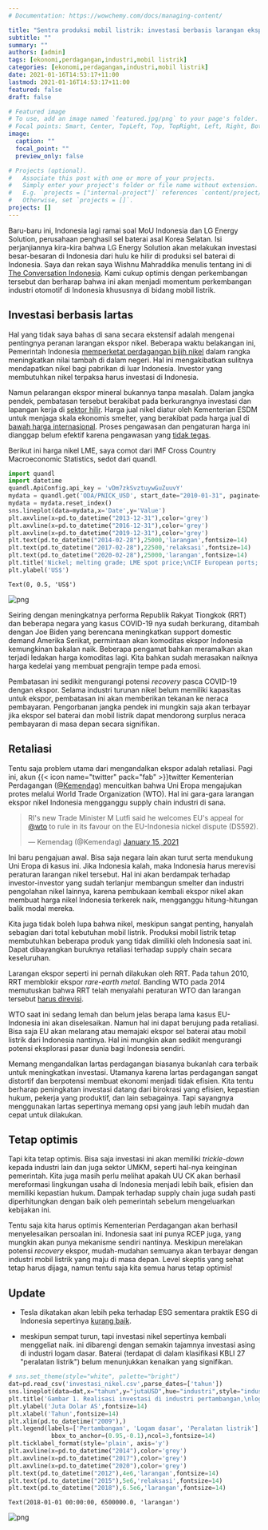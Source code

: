 ```yaml
---
# Documentation: https://wowchemy.com/docs/managing-content/

title: "Sentra produksi mobil listrik: investasi berbasis larangan ekspor?"
subtitle: ""
summary: ""
authors: [admin]
tags: [ekonomi,perdagangan,industri,mobil listrik]
categories: [ekonomi,perdagangan,industri,mobil listrik]
date: 2021-01-16T14:53:17+11:00
lastmod: 2021-01-16T14:53:17+11:00
featured: false
draft: false

# Featured image
# To use, add an image named `featured.jpg/png` to your page's folder.
# Focal points: Smart, Center, TopLeft, Top, TopRight, Left, Right, BottomLeft, Bottom, BottomRight.
image:
  caption: ""
  focal_point: ""
  preview_only: false

# Projects (optional).
#   Associate this post with one or more of your projects.
#   Simply enter your project's folder or file name without extension.
#   E.g. `projects = ["internal-project"]` references `content/project/deep-learning/index.md`.
#   Otherwise, set `projects = []`.
projects: []
---
```


Baru-baru ini, Indonesia lagi ramai soal MoU Indonesia dan LG Energy Solution, perusahaan penghasil sel baterai asal Korea Selatan. Isi perjanjiannya kira-kira bahwa LG Energy Solution akan melakukan investasi besar-besaran di Indonesia dari hulu ke hilir di produksi sel baterai di Indonesia. Saya dan rekan saya Wishnu Mahraddika menulis tentang ini di [The Conversation Indonesia](https://theconversation.com/mengapa-tren-kendaraan-listrik-adalah-momentum-transformasi-industri-otomotif-indonesia-152958). Kami cukup optimis dengan perkembangan tersebut dan berharap bahwa ini akan menjadi momentum perkembangan industri otomotif di Indonesia khususnya di bidang mobil listrik.

## Investasi berbasis lartas

Hal yang tidak saya bahas di sana secara ekstensif adalah mengenai pentingnya peranan larangan ekspor nikel. Beberapa waktu belakangan ini, Pemerintah Indonesia [memperketat perdagangan bijih nikel](https://katadata.co.id/desysetyowati/berita/5e9a4c3ac65b3/bkpm-larangan-ekspor-bijih-nikel-sesuai-uu-minerba#:~:text=Pemerintah%20melarang%20ekspor%20bijih%20nikel,Pengusahaan%20Pertambangan%20Mineral%20dan%20Batubara.) dalam rangka meningkatkan nilai tambah di dalam negeri. Hal ini mengakibatkan sulitnya mendapatkan nikel bagi pabrikan di luar Indonesia. Investor yang membutuhkan nikel terpaksa harus investasi di Indonesia.

Namun pelarangan ekspor mineral bukannya tanpa masalah. Dalam jangka pendek, pembatasan tersebut berakibat pada berkurangnya investasi dan lapangan kerja di [sektor hilir](https://www.iisd.org/sites/default/files/publications/case-study-indonesia-downstream-linkages.pdf). Harga jual nikel diatur oleh Kementerian ESDM untuk menjaga skala ekonomis smelter, yang berakibat pada harga jual di [bawah harga internasional](https://tirto.id/harga-patokan-nikel-ditetapkan-30-di-bawah-harga-internasional-fSwz). Proses pengawasan dan pengaturan harga ini dianggap belum efektif karena pengawasan yang [tidak tegas](https://katadata.co.id/sortatobing/berita/5f7b0de0c8da2/kisruh-penambang-vs-pemilik-smelter-soal-harga-bijih-nikel?utm_source=Direct&utm_medium=Tags%20Pelarangan%20Ekspor%20Nikel&utm_campaign=BIG%20HL%20Slide%201).

Berikut ini harga nikel LME, saya comot dari IMF Cross Country Macroeconomic Statistics, sedot dari quandl.

```python
import quandl
import datetime
quandl.ApiConfig.api_key = 'vDm7zkSvztuywGuZuuvY'
mydata = quandl.get('ODA/PNICK_USD', start_date="2010-01-31", paginate=True)
mydata = mydata.reset_index()
sns.lineplot(data=mydata,x='Date',y='Value')
plt.axvline(x=pd.to_datetime("2013-12-31"),color='grey')
plt.axvline(x=pd.to_datetime("2016-12-31"),color='grey')
plt.axvline(x=pd.to_datetime("2019-12-31"),color='grey')
plt.text(pd.to_datetime("2014-02-28"),25000,'larangan',fontsize=14)
plt.text(pd.to_datetime("2017-02-28"),22500,'relaksasi',fontsize=14)
plt.text(pd.to_datetime("2020-02-28"),25000,'larangan',fontsize=14)
plt.title('Nickel; melting grade; LME spot price;\nCIF European ports; US$ per metric ton\nIMF Cross Country Macroeconomic Statistics via Nasdaq data link')
plt.ylabel('US$')
```




    Text(0, 0.5, 'US$')




    
![png](./index_1_1.png)
    


Seiring dengan meningkatnya performa Republik Rakyat Tiongkok (RRT) dan beberapa negara yang kasus COVID-19 nya sudah berkurang, ditambah dengan Joe Biden yang berencana meningkatkan support domestic demand Amerika Serikat, permintaan akan komoditas ekspor Indonesia kemungkinan bakalan naik. Beberapa pengamat bahkan meramalkan akan terjadi ledakan harga komoditas lagi. Kita bahkan sudah merasakan naiknya harga kedelai yang membuat pengrajin tempe pada emosi. 

Pembatasan ini sedikit mengurangi potensi _recovery_ pasca COVID-19 dengan ekspor. Selama industri turunan nikel belum memiliki kapasitas untuk ekspor, pembatasan ini akan memberikan tekanan ke neraca pembayaran. Pengorbanan jangka pendek ini mungkin saja akan terbayar jika ekspor sel baterai dan mobil listrik dapat mendorong surplus neraca pembayaran di masa depan secara signifikan.

## Retaliasi
Tentu saja problem utama dari mengandalkan ekspor adalah retaliasi. Pagi ini, akun {{< icon name="twitter" pack="fab" >}}twitter Kementerian Perdagangan ([@Kemendag](https://twitter.com/Kemendag)) mencuitkan bahwa Uni Eropa mengajukan protes melalui World Trade Organization (WTO). Hal ini gara-gara larangan ekspor nikel Indonesia mengganggu supply chain industri di sana.

<blockquote class="twitter-tweet"><p lang="en" dir="ltr">RI&#39;s new Trade Minister M Lutfi said he welcomes EU&#39;s appeal for <a href="https://twitter.com/wto?ref_src=twsrc%5Etfw">@wto</a> to rule in its favour on the EU-Indonesia nickel dispute (DS592).</p>&mdash; Kemendag (@Kemendag) <a href="https://twitter.com/Kemendag/status/1350227457157206022?ref_src=twsrc%5Etfw">January 15, 2021</a></blockquote> <script async src="https://platform.twitter.com/widgets.js" charset="utf-8"></script>

Ini baru pengajuan awal. Bisa saja negara lain akan turut serta mendukung Uni Eropa di kasus ini. Jika Indonesia kalah, maka Indonesia harus merevisi peraturan larangan nikel tersebut. Hal ini akan berdampak terhadap investor-investor yang sudah terlanjur membangun smelter dan industri pengolahan nikel lainnya, karena pembukaan kembali ekspor nikel akan membuat harga nikel Indonesia terkerek naik, mengganggu hitung-hitungan balik modal mereka.

Kita juga tidak boleh lupa bahwa nikel, meskipun sangat penting, hanyalah sebagian dari total kebutuhan mobil listrik. Produksi mobil listrik tetap membutuhkan beberapa produk yang tidak dimiliki oleh Indonesia saat ini. Dapat dibayangkan buruknya retaliasi terhadap supply chain secara keseluruhan. 

Larangan ekspor seperti ini pernah dilakukan oleh RRT. Pada tahun 2010, RRT memblokir ekspor _rare-earth metal_. Banding WTO pada 2014 memutuskan bahwa RRT telah menyalahi peraturan WTO dan larangan tersebut [harus direvisi](https://www.reuters.com/article/us-china-wto-rareearths-idUSBREA2P0ZK20140326).

WTO saat ini sedang lemah dan belum jelas berapa lama kasus EU-Indonesia ini akan diselesaikan. Namun hal ini dapat berujung pada retaliasi. Bisa saja EU akan melarang atau memajaki ekspor sel baterai atau mobil listrik dari Indonesia nantinya. Hal ini mungkin akan sedikit mengurangi potensi eksplorasi pasar dunia bagi Indonesia sendiri.

Memang mengandalkan lartas perdagangan biasanya bukanlah cara terbaik untuk meningkatkan investasi. Utamanya karena lartas perdagangan sangat distortif dan berpotensi membuat ekonomi menjadi tidak efisien. Kita tentu berharap peningkatan investasi datang dari birokrasi yang efisien, kepastian hukum, pekerja yang produktif, dan lain sebagainya. Tapi sayangnya menggunakan lartas sepertinya memang opsi yang jauh lebih mudah dan cepat untuk dilakukan.

## Tetap optimis
Tapi kita tetap optimis. Bisa saja investasi ini akan memiliki _trickle-down_ kepada industri lain dan juga sektor UMKM, seperti hal-nya keinginan pemerintah. Kita juga masih perlu melihat apakah UU CK akan berhasil mereformasi lingkungan usaha di Indonesia menjadi lebih baik, efisien dan memiliki kepastian hukum. Dampak terhadap supply chain juga sudah pasti diperhitungkan dengan baik oleh pemerintah sebelum mengeluarkan kebijakan ini.

Tentu saja kita harus optimis Kementerian Perdagangan akan berhasil menyelesaikan persoalan ini. Indonesia saat ini punya RCEP juga, yang mungkin akan punya mekanisme sendiri nantinya. Meskipun merelakan potensi _recovery_ ekspor, mudah-mudahan semuanya akan terbayar dengan industri mobil listrik yang maju di masa depan. Level skeptis yang sehat tetap harus dijaga, namun tentu saja kita semua harus tetap optimis!

## Update

- Tesla dikatakan akan lebih peka terhadap ESG sementara praktik ESG di Indonesia sepertinya [kurang baik](https://tirto.id/potensi-investasi-tesla-terganjal-karena-indonesia-tak-ramah-esg-gaa9).

- meskipun sempat turun, tapi investasi nikel sepertinya kembali menggeliat naik. ini dibarengi dengan semakin tajamnya investasi asing di industri logam dasar. Baterai (terdapat di dalam klasifikasi KBLI 27 "peralatan listrik") belum menunjukkan kenaikan yang signifikan.

```python
# sns.set_theme(style="white", palette="bright")
dat=pd.read_csv('investasi_nikel.csv',parse_dates=['tahun'])
sns.lineplot(data=dat,x="tahun",y="jutaUSD",hue="industri",style="industri",linewidth=2)
plt.title('Gambar 1. Realisasi investasi di industri pertambangan,\nlogam dasar, dan peralatan listrik (BKPM)\n',fontsize=16)
plt.ylabel('Juta Dolar AS',fontsize=14)
plt.xlabel('Tahun',fontsize=14)
plt.xlim(pd.to_datetime("2009"),)
plt.legend(labels=['Pertambangan', 'Logam dasar', 'Peralatan listrik'],title='Jenis industri (KBLI 2 digit)',
            bbox_to_anchor=(0.95,-0.1),ncol=3,fontsize=14)
plt.ticklabel_format(style='plain', axis='y')
plt.axvline(x=pd.to_datetime("2014"),color='grey')
plt.axvline(x=pd.to_datetime("2017"),color='grey')
plt.axvline(x=pd.to_datetime("2020"),color='grey')
plt.text(pd.to_datetime("2012"),4e6,'larangan',fontsize=14)
plt.text(pd.to_datetime("2015"),5e6,'relaksasi',fontsize=14)
plt.text(pd.to_datetime("2018"),6.5e6,'larangan',fontsize=14)            
```




    Text(2018-01-01 00:00:00, 6500000.0, 'larangan')




    
![png](./index_3_1.png)
    


```python

```
